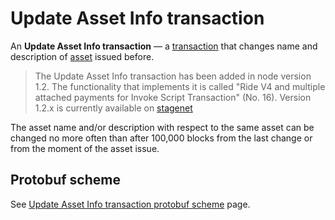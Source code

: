 # Update Asset Info transaction

An **Update Asset Info transaction** — a [transaction](/blockchain/transaction.md) that changes name and description of [asset](/blockchain/token.md) issued before.

> The Update Asset Info transaction has been added in node version 1.2. The functionality that implements it is called "Ride V4 and multiple attached payments for Invoke Script Transaction" (No. 16).
Version 1.2.x is currently available on [stagenet](/blockchain/blockchain-network/stage-network.md)

The asset name and/or description with respect to the same asset can be changed no more often than after 100,000 blocks from the last change or from the moment of the asset issue.

## Protobuf scheme

See [Update Asset Info transaction protobuf scheme](/blockchain/binary-format/transaction-protobuf-scheme/update-asset-info-transaction-protobuf-scheme.md) page.
